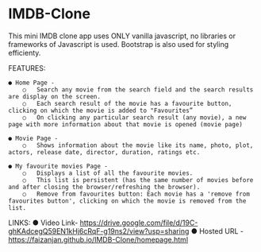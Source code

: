 # IMDB-Clone

This mini IMDB clone app uses ONLY vanilla javascript, no libraries or frameworks of Javascript is used. Bootstrap is also used for styling efficienty.

 FEATURES:

    ● Home Page -
        ○   Search any movie from the search field and the search results are display on the screen.
        ○   Each search result of the movie has a favourite button, clicking on which the movie is added to "Favourites”
        ○   On clicking any particular search result (any movie), a new page with more information about that movie is opened (movie page)

    ● Movie Page -
        ○   Shows information about the movie like its name, photo, plot, actors, release date, director, duration, ratings etc.

    ● My favourite movies Page -
        ○   Displays a list of all the favourite movies.
        ○   This list is persistent (has the same number of movies before and after closing the browser/refreshing the browser).
        ○   Remove from favourites button: Each movie has a 'remove from favourites button', clicking on which the movie is removed from the list.

LINKS:
    ● Video Link-
            https://drive.google.com/file/d/19C-ghKAdcegQ59EN1kHj6cRqF-g19ns2/view?usp=sharing
    ● Hosted URL -
            https://faizanjan.github.io/IMDB-Clone/homepage.html
